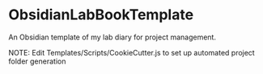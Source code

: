 # ObsidianLabBookTemplate
 An Obsidian template of my lab diary for project management. 

 NOTE:
 Edit Templates/Scripts/CookieCutter.js to set up automated project folder generation
